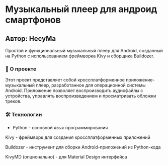 # Музыкальный плеер для андроид смартфонов
## Автор: HecyMa

Простой и функциональный музыкальный плеер для Android, созданный на Python с использованием фреймворка Kivy и сборщика Buildozer.
### 🚀 О проекте
Этот проект представляет собой кроссплатформенное приложение-музыкальный плеер, разработанное для операционной системы Android. Приложение позволяет воспроизводить аудиофайлы с устройства, управлять воспроизведением и просматривать обложки треков.

### 🛠 Технологии
* Python - основной язык программирования

Kivy - фреймворк для создания кроссплатформенных приложений

Buildozer - инструмент для сборки Android-приложений из Python-кода

KivyMD (опционально) - для Material Design интерфейса
